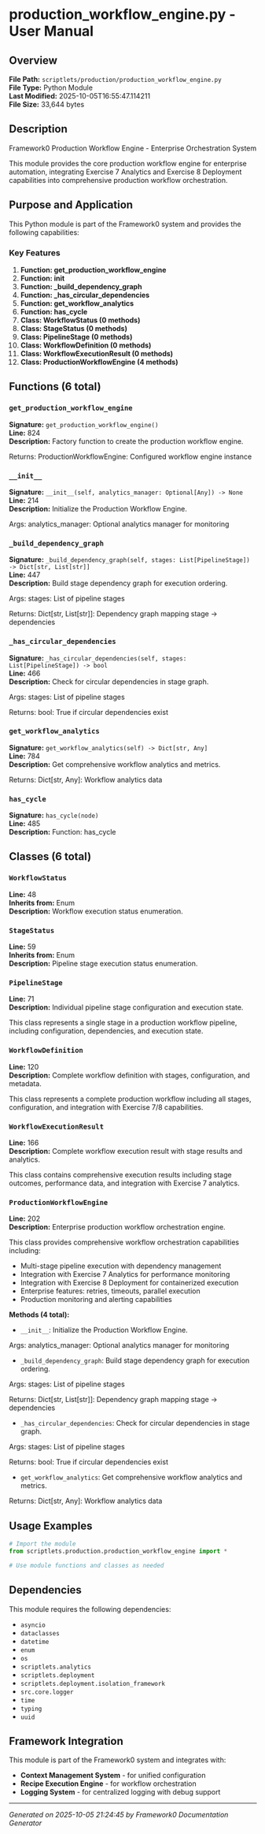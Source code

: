 # production_workflow_engine.py - User Manual

## Overview
**File Path:** `scriptlets/production/production_workflow_engine.py`  
**File Type:** Python Module  
**Last Modified:** 2025-10-05T16:55:47.114211  
**File Size:** 33,644 bytes  

## Description
Framework0 Production Workflow Engine - Enterprise Orchestration System

This module provides the core production workflow engine for enterprise automation,
integrating Exercise 7 Analytics and Exercise 8 Deployment capabilities into
comprehensive production workflow orchestration.

## Purpose and Application
This Python module is part of the Framework0 system and provides the following capabilities:

### Key Features
1. **Function: get_production_workflow_engine**
2. **Function: __init__**
3. **Function: _build_dependency_graph**
4. **Function: _has_circular_dependencies**
5. **Function: get_workflow_analytics**
6. **Function: has_cycle**
7. **Class: WorkflowStatus (0 methods)**
8. **Class: StageStatus (0 methods)**
9. **Class: PipelineStage (0 methods)**
10. **Class: WorkflowDefinition (0 methods)**
11. **Class: WorkflowExecutionResult (0 methods)**
12. **Class: ProductionWorkflowEngine (4 methods)**

## Functions (6 total)

### `get_production_workflow_engine`

**Signature:** `get_production_workflow_engine()`  
**Line:** 824  
**Description:** Factory function to create the production workflow engine.

Returns:
    ProductionWorkflowEngine: Configured workflow engine instance

### `__init__`

**Signature:** `__init__(self, analytics_manager: Optional[Any]) -> None`  
**Line:** 214  
**Description:** Initialize the Production Workflow Engine.

Args:
    analytics_manager: Optional analytics manager for monitoring

### `_build_dependency_graph`

**Signature:** `_build_dependency_graph(self, stages: List[PipelineStage]) -> Dict[str, List[str]]`  
**Line:** 447  
**Description:** Build stage dependency graph for execution ordering.

Args:
    stages: List of pipeline stages

Returns:
    Dict[str, List[str]]: Dependency graph mapping stage -> dependencies

### `_has_circular_dependencies`

**Signature:** `_has_circular_dependencies(self, stages: List[PipelineStage]) -> bool`  
**Line:** 466  
**Description:** Check for circular dependencies in stage graph.

Args:
    stages: List of pipeline stages

Returns:
    bool: True if circular dependencies exist

### `get_workflow_analytics`

**Signature:** `get_workflow_analytics(self) -> Dict[str, Any]`  
**Line:** 784  
**Description:** Get comprehensive workflow analytics and metrics.

Returns:
    Dict[str, Any]: Workflow analytics data

### `has_cycle`

**Signature:** `has_cycle(node)`  
**Line:** 485  
**Description:** Function: has_cycle


## Classes (6 total)

### `WorkflowStatus`

**Line:** 48  
**Inherits from:** Enum  
**Description:** Workflow execution status enumeration.

### `StageStatus`

**Line:** 59  
**Inherits from:** Enum  
**Description:** Pipeline stage execution status enumeration.

### `PipelineStage`

**Line:** 71  
**Description:** Individual pipeline stage configuration and execution state.

This class represents a single stage in a production workflow pipeline,
including configuration, dependencies, and execution state.

### `WorkflowDefinition`

**Line:** 120  
**Description:** Complete workflow definition with stages, configuration, and metadata.

This class represents a complete production workflow including all stages,
configuration, and integration with Exercise 7/8 capabilities.

### `WorkflowExecutionResult`

**Line:** 166  
**Description:** Complete workflow execution result with stage results and analytics.

This class contains comprehensive execution results including stage outcomes,
performance data, and integration with Exercise 7 analytics.

### `ProductionWorkflowEngine`

**Line:** 202  
**Description:** Enterprise production workflow orchestration engine.

This class provides comprehensive workflow orchestration capabilities including:
- Multi-stage pipeline execution with dependency management
- Integration with Exercise 7 Analytics for performance monitoring
- Integration with Exercise 8 Deployment for containerized execution
- Enterprise features: retries, timeouts, parallel execution
- Production monitoring and alerting capabilities

**Methods (4 total):**
- `__init__`: Initialize the Production Workflow Engine.

Args:
    analytics_manager: Optional analytics manager for monitoring
- `_build_dependency_graph`: Build stage dependency graph for execution ordering.

Args:
    stages: List of pipeline stages

Returns:
    Dict[str, List[str]]: Dependency graph mapping stage -> dependencies
- `_has_circular_dependencies`: Check for circular dependencies in stage graph.

Args:
    stages: List of pipeline stages

Returns:
    bool: True if circular dependencies exist
- `get_workflow_analytics`: Get comprehensive workflow analytics and metrics.

Returns:
    Dict[str, Any]: Workflow analytics data


## Usage Examples

```python
# Import the module
from scriptlets.production.production_workflow_engine import *

# Use module functions and classes as needed
```


## Dependencies

This module requires the following dependencies:

- `asyncio`
- `dataclasses`
- `datetime`
- `enum`
- `os`
- `scriptlets.analytics`
- `scriptlets.deployment`
- `scriptlets.deployment.isolation_framework`
- `src.core.logger`
- `time`
- `typing`
- `uuid`


## Framework Integration

This module is part of the Framework0 system and integrates with:

- **Context Management System** - for unified configuration
- **Recipe Execution Engine** - for workflow orchestration
- **Logging System** - for centralized logging with debug support


---
*Generated on 2025-10-05 21:24:45 by Framework0 Documentation Generator*
